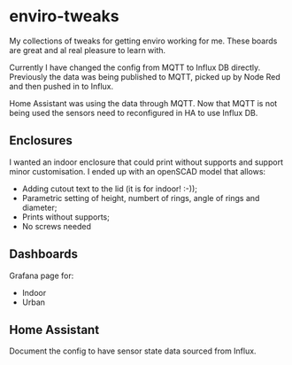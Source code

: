 # enviro-tweaks
My collections of tweaks for getting enviro working for me. These boards are great and al real pleasure to learn with.

Currently I have changed the config from MQTT to Influx DB directly. Previously the data was being published to MQTT, picked up by Node Red and then pushed in to Influx. 

Home Assistant was using the data through MQTT. Now that MQTT is not being used the sensors need to reconfigured in HA to use Influx DB.

## Enclosures

I wanted an indoor enclosure that could print without supports and support minor customisation. I ended up with an openSCAD model that allows:
- Adding cutout text to the lid (it is for indoor! :-));
- Parametric setting of height, numbert of rings, angle of rings and diameter;
- Prints without supports;
- No screws needed

## Dashboards

Grafana page for:
- Indoor
- Urban

## Home Assistant

Document the config to have sensor state data sourced from Influx.
